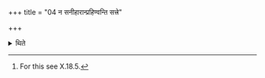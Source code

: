 +++
title = "04 न सनीहारान्प्रहिण्वन्ति सत्त्रे"

+++

<details><summary>थिते</summary>

4. In (the Dvādaśāha-sacrifice performed as) a sacrificial session they do not send men for acquiring livelihood (Sanīhāra).[^1]  

[^1]: For this see X.18.5. 
</details>
